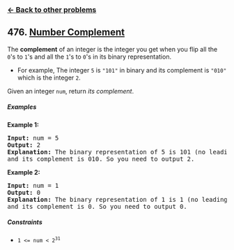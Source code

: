### [&#8592; Back to other problems](../../README.md)

## 476. [Number Complement](https://leetcode.com/problems/number-complement/)

The **complement** of an integer is the integer you get when you flip all the `0`'s to `1`'s and all
the `1`'s to `0`'s in its binary representation.

* For example, The integer `5` is `"101"` in binary and its complement is `"010"` which is the
  integer `2`.

Given an integer `num`, return *its complement*.

##### Examples

**Example 1:**

<pre>
<b>Input:</b> num = 5
<b>Output:</b> 2
<b>Explanation:</b> The binary representation of 5 is 101 (no leading zero bits), 
and its complement is 010. So you need to output 2.
</pre>

**Example 2:**

<pre>
<b>Input:</b> num = 1
<b>Output:</b> 0
<b>Explanation:</b> The binary representation of 1 is 1 (no leading zero bits), 
and its complement is 0. So you need to output 0.
</pre>

##### Constraints

* <code>1 <= num < 2<sup>31</sup></code>
